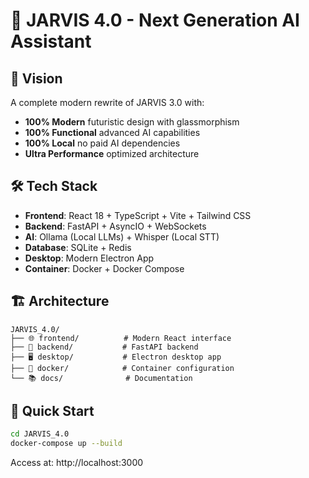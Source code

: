 # 🚀 JARVIS 4.0 - Next Generation AI Assistant

## 🎯 Vision
A complete modern rewrite of JARVIS 3.0 with:
- **100% Modern** futuristic design with glassmorphism
- **100% Functional** advanced AI capabilities 
- **100% Local** no paid AI dependencies
- **Ultra Performance** optimized architecture

## 🛠️ Tech Stack
- **Frontend**: React 18 + TypeScript + Vite + Tailwind CSS
- **Backend**: FastAPI + AsyncIO + WebSockets  
- **AI**: Ollama (Local LLMs) + Whisper (Local STT)
- **Database**: SQLite + Redis
- **Desktop**: Modern Electron App
- **Container**: Docker + Docker Compose

## 🏗️ Architecture
```
JARVIS_4.0/
├── 🌐 frontend/          # Modern React interface
├── 🧠 backend/           # FastAPI backend
├── 🖥️ desktop/           # Electron desktop app
├── 🐳 docker/            # Container configuration
└── 📚 docs/              # Documentation
```

## 🚀 Quick Start
```bash
cd JARVIS_4.0
docker-compose up --build
```

Access at: http://localhost:3000